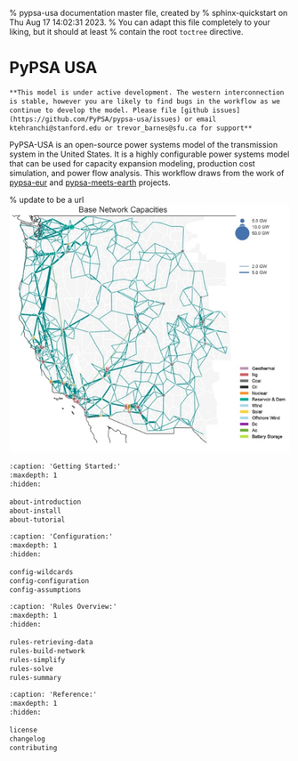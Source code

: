 % pypsa-usa documentation master file, created by
% sphinx-quickstart on Thu Aug 17 14:02:31 2023.
% You can adapt this file completely to your liking, but it should at least
% contain the root `toctree` directive.

# PyPSA USA

```{warning}
**This model is under active development. The western interconnection is stable, however you are likely to find bugs in the workflow as we continue to develop the model. Please file [github issues](https://github.com/PyPSA/pypsa-usa/issues) or email ktehranchi@stanford.edu or trevor_barnes@sfu.ca for support**
```

PyPSA-USA is an open-source power systems model of the transmission system in the United States. It is a highly configurable power systems model that can be used for capacity expansion modeling, production cost simulation, and power flow analysis. This workflow draws from the work of [pypsa-eur](https://pypsa-eur.readthedocs.io/en/latest/index.html) and [pypsa-meets-earth](https://pypsa-earth.readthedocs.io/en/latest/) projects.

% update to be a url
![WECC-grid](_static/WECC.jpg)

<!-- ```{include} ../../README.md
:relative-images:
``` -->

<!-- # Indices and tables

- {ref}`genindex`
- {ref}`modindex`
- {ref}`search` -->

<!-- ```{toctree}
:caption: 'Contents:'
:maxdepth: 2
``` -->

```{toctree}
:caption: 'Getting Started:'
:maxdepth: 1
:hidden:

about-introduction
about-install
about-tutorial
```

```{toctree}
:caption: 'Configuration:'
:maxdepth: 1
:hidden:

config-wildcards
config-configuration
config-assumptions
```

```{toctree}
:caption: 'Rules Overview:'
:maxdepth: 1
:hidden:

rules-retrieving-data
rules-build-network
rules-simplify
rules-solve
rules-summary
```

```{toctree}
:caption: 'Reference:'
:maxdepth: 1
:hidden:

license
changelog
contributing
```
